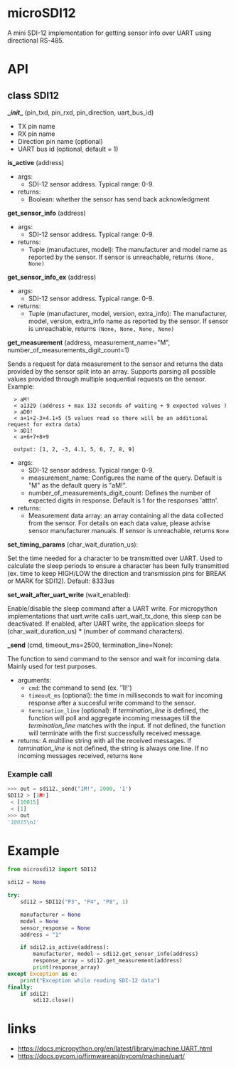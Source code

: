 # microSDI12
A mini SDI-12 implementation for getting sensor info over UART using directional RS-485.

# API

## class SDI12
**\__init__** (pin_txd, pin_rxd, pin_direction, uart_bus_id)
  * TX pin name
  * RX pin name
  * Direction pin name (optional)
  * UART bus id (optional, default = 1)

**is_active** (address)
  * args:
    * SDI-12 sensor address. Typical range: 0-9.
  * returns:
    * Boolean: whether the sensor has send back acknowledgment

**get_sensor_info** (address)
  * args:
    * SDI-12 sensor address. Typical range: 0-9.
  * returns:
    * Tuple (manufacturer, model): The manufacturer and model name as reported by the sensor. If sensor is unreachable, returns `(None, None)`

**get_sensor_info_ex** (address)
  * args:
    * SDI-12 sensor address. Typical range: 0-9.
  * returns:
    * Tuple (manufacturer, model, version, extra_info): The manufacturer, model, version, extra_info name as reported by the sensor. If sensor is unreachable, returns `(None, None, None, None)`

**get_measurement** (address, measurement_name="M", number_of_measurements_digit_count=1)

Sends a request for data measurement to the sensor and returns the data provided by the sensor split into an array. Supports parsing all possible values provided through multiple sequential requests on the sensor. Example:
```
  > aM!
  < a1329 (address + max 132 seconds of waiting + 9 expected values )
  > aD0!
  < a+1+2-3+4.1+5 (5 values read so there will be an additional request for extra data)
  > aD1!
  < a+6+7+8+9

  output: [1, 2, -3, 4.1, 5, 6, 7, 8, 9]
```
  * args:
    * SDI-12 sensor address. Typical range: 0-9.
    * measurement_name: Configures the name of the query. Default is "M" as the default query is "aM!".
    * number_of_measurements_digit_count: Defines the number of expected digits in response. Default is 1 for the responses 'atttn'.
  * returns:
    * Measurement data array: an array containing all the data collected from the sensor. For details on each data value, please advise sensor manufacturer manuals. If sensor is unreachable, returns `None`

**set_timing_params** (char_wait_duration_us):

Set the time needed for a character to be transmitted over UART. Used to calculate the sleep periods to ensure a character has been fully transmitted (ex. time to keep HIGH/LOW the direction and transmission pins for BREAK or MARK for SDI12). Default: 8333us

**set_wait_after_uart_write** (wait_enabled):

Enable/disable the sleep command after a UART write. For micropython implementations that uart.write calls uart_wait_tx_done, this sleep can be deactivated. If enabled, after UART write, the application sleeps for (char_wait_duration_us) * (number of command characters).

**_send** (cmd, timeout_ms=2500, termination_line=None):

The function to send command to the sensor and wait for incoming data. Mainly used for test purposes.

* arguments:
  - `cmd`: the command to send (ex. '1I!')
  - `timeout_ms` (optional): the time in milliseconds to wait for incoming response after a succesful write command to the sensor.
  - `termination_line` (optional): If _termination_line_ is defined, the function will poll and aggregate incoming messages till the _termination_line_ matches with the input. If not defined, the function will terminate with the first successfully received message.
* returns:
  A multiline string with all the received messages. If _termination_line_ is not defined, the string is always one line. If no incoming messages received, returns `None`

### Example call

```python
>>> out = sdi12._send("1M!", 2000, '1')
SDI12 > [1M!]
 < [10015]
 < [1]
>>> out
'10015\n1'
```

# Example

```python
from microsdi12 import SDI12

sdi12 = None

try:
    sdi12 = SDI12("P3", "P4", "P8", 1)

    manufacturer = None
    model = None
    sensor_response = None
    address = "1"

    if sdi12.is_active(address):
        manufacturer, model = sdi12.get_sensor_info(address)
        response_array = sdi12.get_measurement(address)
        print(response_array)
except Exception as e:
    print("Exception while reading SDI-12 data")
finally:
    if sdi12:
        sdi12.close()
```


# links
 * https://docs.micropython.org/en/latest/library/machine.UART.html
 * https://docs.pycom.io/firmwareapi/pycom/machine/uart/
